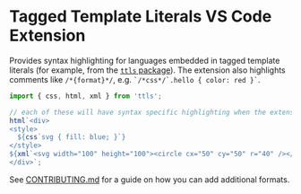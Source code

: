 # Tagged Template Literals VS Code Extension

Provides syntax highlighting for languages embedded in tagged template literals (for example, from the [`ttls` package](https://www.npmjs.com/package/ttls)). The extension also highlights comments like `/*{format}*/`, e.g. `` `/*css*/`.hello { color: red }` ``.

```js
import { css, html, xml } from 'ttls';

// each of these will have syntax specific highlighting when the extension is active
html`<div>
<style>
  ${css`svg { fill: blue; }`}
</style>
${xml`<svg width="100" height="100"><circle cx="50" cy="50" r="40" /></svg>`}
</div>`;
```

See [CONTRIBUTING.md](https://github.com/alexgagnon/ttls/CONTRIBUTING.md) for a guide on how you can add additional formats.

